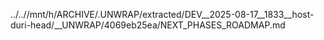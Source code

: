 ../..//mnt/h/ARCHIVE/.UNWRAP/extracted/DEV__2025-08-17__1833__host-duri-head/__UNWRAP/4069eb25ea/NEXT_PHASES_ROADMAP.md